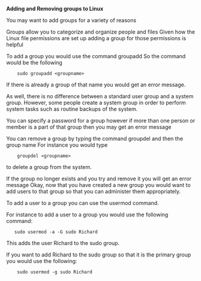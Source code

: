 <strong>Adding and Removing groups to Linux</strong>

You may want to add groups for a variety of reasons

Groups allow you to categorize and organize people and files
Given how the Linux file permissions are set up adding a group for those permissions is helpful

To add a group you would use the command groupadd
So the command would be the following
```
    sudo groupadd <groupname>
```
If there is already a group of that name you would get an error message.

As well, there is no difference between a standard user group and a system group. However, some people create a system group in order to perform system tasks such as routine backups of the system.

You can specify a password for a group however if more than one person or member is a part of that group then you may get an error message

You can remove a group by typing the command groupdel and then the group name
For instance you would type
```
    groupdel <groupname> 
```
to delete a group from the system.

If the group no longer exists and you try and remove it you will get an error message
Okay, now that you have created a new group you would want to add users to that group so that you can administer them appropriately.

To add a user to a group you can use the usermod command.

For instance to add a user to a group you would use the following command:
```
   sudo usermod -a -G sudo Richard
```
This adds the user Richard to the sudo group.

If you want to add Richard to the sudo group so that it is the primary group you would use the following:
```
    sudo usermod -g sudo Richard
```
